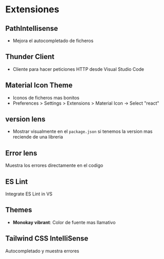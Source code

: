 # Extensiones

## PathIntellisense

- Mejora el autocompletado de ficheros

## Thunder Client

- Cliente para hacer peticiones HTTP desde Visual Studio Code

## Material Icon Theme

- Iconos de ficheros mas bonitos
- Preferences > Settings > Extensions > Material Icon -> Select "react"

## version lens

- Mostrar visualmente en el `package.json` si tenemos la version mas reciende de una libreria

## Error lens

Muestra los errores directamente en el codigo

## ES Lint

Integrate ES Lint in VS

## Themes

- **Monokay vibrant**: Color de fuente mas llamativo

## Tailwind CSS IntelliSense

Autocompletado y muestra errores

